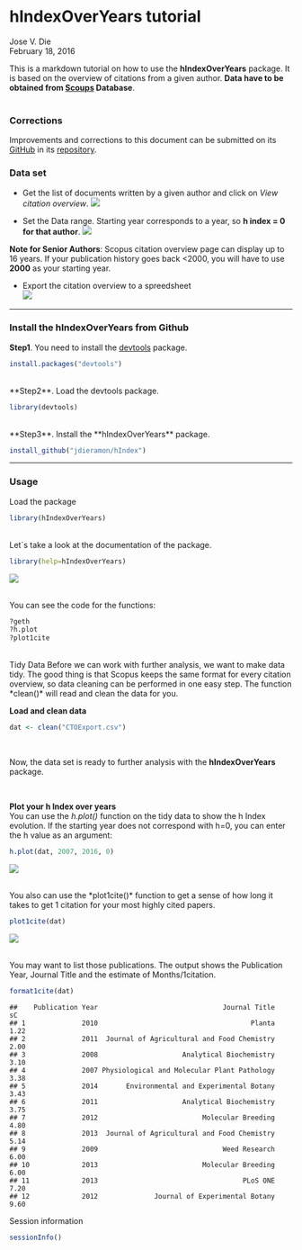 # hIndexOverYears tutorial
Jose V. Die  
February 18, 2016  
  
This is a markdown tutorial on how to use the **hIndexOverYears** package. It is based on the overview of citations from a given author. **Data have to be obtained
from [Scoups](www.scopus.com) Database**.  
<br>  
  
### Corrections

Improvements and corrections to this document can be submitted on its [GitHub](https://github.com/jdieramon/hIndex/blob/master/tutorial.Rmd) in its [repository](https://github.com/jdieramon/hIndex).

### Data set
* Get the list of documents written by a given author and click on *View citation overview*.
![](figures/fig1.png)
  

* Set the Data range. Starting year corresponds to a year, so **h index = 0 for that author**. 
![](figures/fig2.png)
  
**Note for Senior Authors**: Scopus citation overview page can display up to 16 years. If your publication history goes back <2000, you will have to use **2000** as your starting year.  

* Export the citation overview to a spreedsheet  
![](figures/fig3.png)

***
  
### Install the hIndexOverYears from Github
**Step1**. You need to install the [devtools](https://github.com/hadley/devtools) package.

```r
install.packages("devtools")
```
<br>
**Step2**. Load the devtools package.

```r
library(devtools)
```
<br>
**Step3**. Install the **hIndexOverYears** package. 

```r
install_github("jdieramon/hIndex")
```

***
  
### Usage
Load the package

```r
library(hIndexOverYears)
```

<br>
Let´s take a look at the documentation of the package.

```r
library(help=hIndexOverYears)
```
![](figures/fig4.png)

<br>
You can see the code for the functions:

```r
?geth
?h.plot
?plot1cite
```

<br>  
Tidy Data  
Before we can work with further analysis, we want to make data tidy. The good thing is that Scopus keeps the same format for every citation overview, so data cleaning can be performed in one easy step. The function *clean()*  will read and clean the data for you.

**Load and clean data**

```r
dat <- clean("CTOExport.csv")
```
<br>

Now, the data set is ready to further analysis with the **hIndexOverYears** package. 
  
<br>

**Plot your h Index over years**  
You can use the *h.plot()* function on the tidy data to show the h Index evolution. If the starting year does not correspond with h=0, you can enter the h value as an argument:

```r
h.plot(dat, 2007, 2016, 0)
```
![](figures/Rplot.png)

<br>
You also can use the *plot1cite()* function to get a sense of how long it takes to get 1 citation for your most highly cited papers. 

```r
plot1cite(dat)
```
![](figures/fig5.png) 

<br>
You may want to list those publications. The output shows the Publication Year, Journal Title and the estimate of Months/1citation.

```r
format1cite(dat)
```

```
##    Publication Year                               Journal Title   sC
## 1              2010                                      Planta 1.22
## 2              2011  Journal of Agricultural and Food Chemistry 2.00
## 3              2008                     Analytical Biochemistry 3.10
## 4              2007 Physiological and Molecular Plant Pathology 3.38
## 5              2014       Environmental and Experimental Botany 3.43
## 6              2011                     Analytical Biochemistry 3.75
## 7              2012                          Molecular Breeding 4.80
## 8              2013  Journal of Agricultural and Food Chemistry 5.14
## 9              2009                               Weed Research 6.00
## 10             2013                          Molecular Breeding 6.00
## 11             2013                                    PLoS ONE 7.20
## 12             2012              Journal of Experimental Botany 9.60
```
  
Session information
```r
sessionInfo()
```
